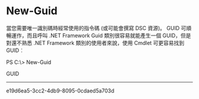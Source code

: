 # <a name="new-guid"></a>New-Guid
當您需要唯一識別碼時經常使用的指令碼 (或可能會撰寫 DSC 資源)。 GUID 可順暢運作，而且呼叫 .NET Framework Guid 類別很容易就能產生一個 GUID，但是對還不熟悉 .NET Framework 類別的使用者來說，使用 Cmdlet 可更容易找到 GUID︰

PS C:\\&gt; New-Guid

GUID

----

e19d6ea5-3cc2-4db9-8095-0cdaed5a703d
